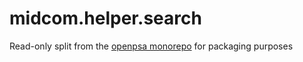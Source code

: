 # midcom.helper.search
Read-only split from the [openpsa monorepo](https://github.com/flack/openpsa) for packaging purposes
